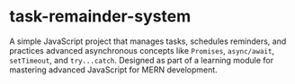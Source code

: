 # task-remainder-system
A simple JavaScript project that manages tasks, schedules reminders, and practices advanced asynchronous concepts like `Promises`, `async/await`, `setTimeout`, and `try...catch`. Designed as part of a learning module for mastering advanced JavaScript for MERN development.
